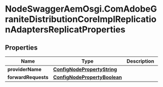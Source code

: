 # NodeSwaggerAemOsgi.ComAdobeGraniteDistributionCoreImplReplicationAdaptersReplicatProperties

## Properties
Name | Type | Description | Notes
------------ | ------------- | ------------- | -------------
**providerName** | [**ConfigNodePropertyString**](ConfigNodePropertyString.md) |  | [optional] 
**forwardRequests** | [**ConfigNodePropertyBoolean**](ConfigNodePropertyBoolean.md) |  | [optional] 


